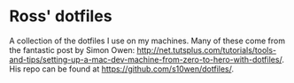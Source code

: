 # Ross' dotfiles

A collection of the dotfiles I use on my machines. Many of these come from the fantastic post by Simon Owen: <http://net.tutsplus.com/tutorials/tools-and-tips/setting-up-a-mac-dev-machine-from-zero-to-hero-with-dotfiles/>. His repo can be found at <https://github.com/s10wen/dotfiles/>.
